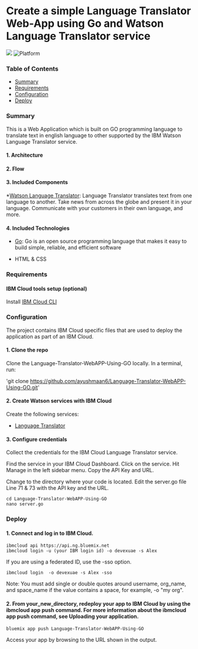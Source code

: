 # Create a simple Language Translator Web-App using Go and Watson Language Translator service

[![](https://img.shields.io/badge/IBM%20Cloud-powered-blue.svg)](https://bluemix.net)
![Platform](https://img.shields.io/badge/platform-go-lightgrey.svg?style=flat)

### Table of Contents

* [Summary](#summary)
* [Requirements](#requirements)
* [Configuration](#configuration)
* [Deploy](#Deploy)

<a name="summary"></a>
### Summary

This is a Web Application which is built on GO programming language to translate text in english language to other supported by the IBM Watson Language Translator service. 


#### 1. Architecture

#### 2. Flow

#### 3. Included Components
*[Watson Language Translator](https://www.ibm.com/cloud/watson-language-translator): Language Translator translates text from one language to another. Take news from across the globe and present it in your language. Communicate with your customers in their own language, and more.

#### 4. Included Technologies
* [Go](https://golang.org/): Go is an open source programming language that makes it easy to build simple, reliable, and efficient software

* HTML & CSS

<a name="requirements"></a>
### Requirements
#### IBM Cloud tools setup (optional)

Install [IBM Cloud CLI](https://console.bluemix.net/docs/cli/reference/ibmcloud/download_cli.html#install_use) 



<a name="configuration"></a>
### Configuration

The project contains IBM Cloud specific files that are used to deploy the application as part of an IBM Cloud.

#### 1. Clone the repo
Clone the Language-Translator-WebAPP-Using-GO locally. In a terminal, run:

'git clone https://github.com/ayushmaan6/Language-Translator-WebAPP-Using-GO.git'

#### 2. Create Watson services with IBM Cloud
Create the following services:

* [Language Translator](https://console.bluemix.net/catalog/services/language-translator)

#### 3. Configure credentials
Collect the credentials for the IBM Cloud Language Translator service.

Find the service in your IBM Cloud Dashboard.
Click on the service.
Hit Manage in the left sidebar menu.
Copy the API Key and URL.


Change to the directory where your code is located.
Edit the server.go file Line 71 & 73 with the API key and the URL.

```
cd Language-Translator-WebAPP-Using-GO
nano server.go
``` 
### Deploy
#### 1. Connect and log in to IBM Cloud.

````
ibmcloud api https://api.ng.bluemix.net
ibmcloud login -u (your IBM login id) -o devexuae -s Alex
````
If you are using a federated ID, use the -sso option.
````
ibmcloud login  -o devexuae -s Alex -sso
````
Note: You must add single or double quotes around username, org_name, and space_name if the value contains a space, for example, -o "my org".

#### 2. From your_new_directory, redeploy your app to IBM Cloud by using the ibmcloud app push command. For more information about the ibmcloud app push command, see Uploading your application.

`````
bluemix app push Language-Translator-WebAPP-Using-GO
`````
Access your app by browsing to the URL shown in the output.



